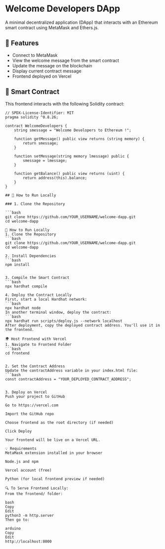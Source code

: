 # Welcome Developers DApp

A minimal decentralized application (DApp) that interacts with an Ethereum smart contract using MetaMask and Ethers.js.

## 🧾 Features

- Connect to MetaMask
- View the welcome message from the smart contract
- Update the message on the blockchain
- Display current contract message
- Frontend deployed on Vercel

## 🧱 Smart Contract

This frontend interacts with the following Solidity contract:

```solidity
// SPDX-License-Identifier: MIT
pragma solidity ^0.8.26;

contract WelcomeDevelopers {
    string smessage = "Welcome Developers to Ethereum !";

    function getMessage() public view returns (string memory) {
        return smessage;
    }

    function setMessage(string memory lmessage) public {
        smessage = lmessage;
    }

    function getBalance() public view returns (uint) {
        return address(this).balance;
    }
}

## 🚀 How to Run Locally

### 1. Clone the Repository

```bash
git clone https://github.com/YOUR_USERNAME/welcome-dapp.git
cd welcome-dapp

🚀 How to Run Locally
1. Clone the Repository
```bash
git clone https://github.com/YOUR_USERNAME/welcome-dapp.git
cd welcome-dapp

2. Install Dependencies
```bash
npm install


3. Compile the Smart Contract
```bash
npx hardhat compile

4. Deploy the Contract Locally
First, start a local Hardhat network:
```bash
npx hardhat node
In another terminal window, deploy the contract:
```bash
npx hardhat run scripts/deploy.js --network localhost
After deployment, copy the deployed contract address. You'll use it in the frontend.

🌍 Host Frontend with Vercel
1. Navigate to Frontend Folder
```bash
cd frontend


2. Set the Contract Address
Update the contractAddress variable in your index.html file:
```bash
const contractAddress = "YOUR_DEPLOYED_CONTRACT_ADDRESS";


3. Deploy on Vercel
Push your project to GitHub

Go to https://vercel.com

Import the GitHub repo

Choose frontend as the root directory (if needed)

Click Deploy

Your frontend will be live on a Vercel URL.

💡 Requirements
MetaMask extension installed in your browser

Node.js and npm

Vercel account (free)

Python (for local frontend preview if needed)

🔍 To Serve Frontend Locally:
From the frontend/ folder:

bash
Copy
Edit
python3 -m http.server
Then go to:

arduino
Copy
Edit
http://localhost:8000
